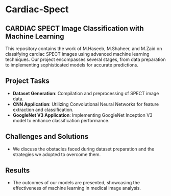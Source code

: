 # Cardiac-Spect

## CARDIAC SPECT Image Classification with Machine Learning

This repository contains the work of M.Haseeb, M.Shaheer, and M.Zaid on classifying cardiac SPECT images using advanced machine learning techniques. Our project encompasses several stages, from data preparation to implementing sophisticated models for accurate predictions.

## Project Tasks
- **Dataset Generation**: Compilation and preprocessing of SPECT image data.
- **CNN Application**: Utilizing Convolutional Neural Networks for feature extraction and classification.
- **GoogleNet V3 Application**: Implementing GoogleNet Inception V3 model to enhance classification performance.

## Challenges and Solutions
- We discuss the obstacles faced during dataset preparation and the strategies we adopted to overcome them.

## Results
- The outcomes of our models are presented, showcasing the effectiveness of machine learning in medical image analysis.
